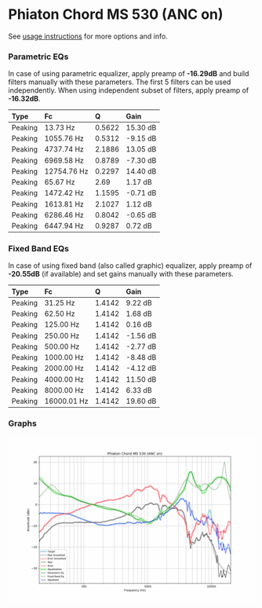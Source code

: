 # Phiaton Chord MS 530 (ANC on)
See [usage instructions](https://github.com/jaakkopasanen/AutoEq#usage) for more options and info.

### Parametric EQs
In case of using parametric equalizer, apply preamp of **-16.29dB** and build filters manually
with these parameters. The first 5 filters can be used independently.
When using independent subset of filters, apply preamp of **-16.32dB**.

| Type    | Fc          |      Q | Gain     |
|:--------|:------------|:-------|:---------|
| Peaking | 13.73 Hz    | 0.5622 | 15.30 dB |
| Peaking | 1055.76 Hz  | 0.5312 | -9.15 dB |
| Peaking | 4737.74 Hz  | 2.1886 | 13.05 dB |
| Peaking | 6969.58 Hz  | 0.8789 | -7.30 dB |
| Peaking | 12754.76 Hz | 0.2297 | 14.40 dB |
| Peaking | 65.67 Hz    | 2.69   | 1.17 dB  |
| Peaking | 1472.42 Hz  | 1.1595 | -0.71 dB |
| Peaking | 1613.81 Hz  | 2.1027 | 1.12 dB  |
| Peaking | 6286.46 Hz  | 0.8042 | -0.65 dB |
| Peaking | 6447.94 Hz  | 0.9287 | 0.72 dB  |

### Fixed Band EQs
In case of using fixed band (also called graphic) equalizer, apply preamp of **-20.55dB**
(if available) and set gains manually with these parameters.

| Type    | Fc          |      Q | Gain     |
|:--------|:------------|:-------|:---------|
| Peaking | 31.25 Hz    | 1.4142 | 9.22 dB  |
| Peaking | 62.50 Hz    | 1.4142 | 1.68 dB  |
| Peaking | 125.00 Hz   | 1.4142 | 0.16 dB  |
| Peaking | 250.00 Hz   | 1.4142 | -1.56 dB |
| Peaking | 500.00 Hz   | 1.4142 | -2.77 dB |
| Peaking | 1000.00 Hz  | 1.4142 | -8.48 dB |
| Peaking | 2000.00 Hz  | 1.4142 | -4.12 dB |
| Peaking | 4000.00 Hz  | 1.4142 | 11.50 dB |
| Peaking | 8000.00 Hz  | 1.4142 | 6.33 dB  |
| Peaking | 16000.01 Hz | 1.4142 | 19.60 dB |

### Graphs
![](./Phiaton%20Chord%20MS%20530%20(ANC%20on).png)